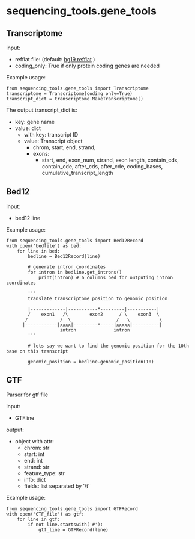 # sequencing_tools.gene_tools #

## Transcriptome ##

input:
- refflat file: (default: [hg19 refflat](http://hgdownload.soe.ucsc.edu/goldenPath/hg19/database/refFlat.txt.gz) )
- coding_only: True if only protein coding genes are needed

Example usage:
```
from sequencing_tools.gene_tools import Transcriptome
transcriptome = Transcriptome(coding_only=True)
transcript_dict = transcriptome.MakeTranscriptome()
```

The output transcript_dict is:
- key: gene name
- value: dict
  - with key: transcript ID
  - value: Transcript object
    - chrom, start, end, strand,
    - exons:
      - start, end, exon_num, strand, exon length, contain_cds, contain_cde, after_cds, after_cde, coding_bases, cumulative_transcript_length


## Bed12 ##

input:
- bed12 line


Example usage:
```
from sequencing_tools.gene_tools import Bed12Record
with open('bedfile') as bed:
    for line in bed:
        bedline = Bed12Record(line)
        
        # generate intron coordinates
        for intron in bedline.get_introns()
            print(intron) # 6 columns bed for outputing intron coordinates
        
        '''
        translate transcriptome position to genomic position

        |-------------|-----------*---------|-----------|
        /    exon1   /\        exon2      / \    exon3  \
       /            /  \                 /   \           \
      |------------|xxxx|---------*-----|xxxxx|----------|  
                    intron              intron
        '''

        # lets say we want to find the genomic position for the 10th base on this transcript

        genomic_position = bedline.genomic_position(10)
```


## GTF ##
Parser for gtf file

input:
   - GTFline

output:
- object with attr:
    - chrom: str
    - start: int
    - end: int
    - strand: str
    - feature_type: str
    - info: dict
    - fields: list separated by '\t'

Example usage:
```
from sequencing_tools.gene_tools import GTFRecord
with open('GTF_file') as gtf:
    for line in gtf:
        if not line.startswith('#'):
            gtf_line = GTFRecord(line)

```
